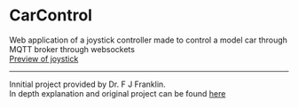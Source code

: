 # CarControl

Web application of a joystick controller made to control a model car through MQTT broker through websockets  
[Preview of joystick](https://frosty-albattani-b6fb40.netlify.com/dash.html)
___
Innitial project provided by Dr. F J Franklin.  
In depth explanation and original project can be found [here](https://github.com/FJFranklin/cariot)
